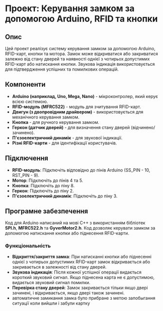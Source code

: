 # Проект: Керування замком за допомогою Arduino, RFID та кнопки

## Опис

Цей проект реалізує систему керування замком за допомогою Arduino, RFID-карт, кнопки та мотора. Замок може відкриватися або закриватися залежно від стану дверей та наявності однієї з чотирьох допустимих RFID-карт або натискання кнопки. Звукова індикація використовується для підтвердження успішних та помилкових операцій.

## Компоненти

- **Arduino (наприклад, Uno, Mega, Nano)** - мікроконтролер, який керує всією системою.
- **RFID-модуль (MFRC522)** - модуль для зчитування RFID-карт.
- **Двигун (з двопровідним драйвером)** - використовується для механічного керування замком.
- **Кнопка** - для ручного керування замком.
- **Геркон (датчик дверей)** - для визначення стану дверей (відчинено/зачинено).
- **П'єзоелектричний динамік** - для звукової індикації.
- **Різні RFID-карти** - для ідентифікації користувачів.

## Підключення

- **RFID-модуль**: Підключіть відповідно до пінів Arduino (SS_PIN - 10, RST_PIN - 9).
- **Мотор**: Підключіть до пінів 4 та 5.
- **Кнопка**: Підключіть до піну 8.
- **Геркон**: Підключіть до піну 2.
- **П'єзоелектричний динамік**: Підключіть до піну 3.

## Програмне забезпечення

Код для Arduino написаний на мові C++ з використанням бібліотек **SPI.h**, **MFRC522.h** та **GyverMotor2.h**. Код дозволяє керувати замком за допомогою натискання кнопки або піднесення RFID-карти.

### Функціональність

- **Відкриття/закриття замка**: При натисканні кнопки або піднесенні однієї з чотирьох допустимих RFID-карт замок відкривається або закривається в залежності від стану дверей.
- **Звукова індикація**: Після кожної успішної операції видається короткий звуковий сигнал. Якщо піднесена карта не є допустимою, видається звуковий сигнал помилки.
- **Перевірка стану дверей**: Замок закривається тільки якщо двері зачинені, і відкривається, якщо двері також зачинені.
- автоматичне замикання замка було прибране з метою запобыгання ситуації коли вийшли і забули картку
